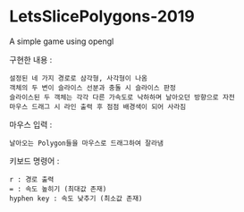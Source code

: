 # LetsSlicePolygons-2019
A simple game using opengl

구현한 내용 :

	설정된 네 가지 경로로 삼각형, 사각형이 나옴
	객체의 두 변이 슬라이스 선분과 충돌 시 슬라이스 판정
	슬라이스된 두 객체는 각각 다른 가속도로 낙하하며 날아오던 방향으로 자전
	마우스 드래그 시 라인 출력 후 점점 배경색이 되어 사라짐

마우스 입력 :

	날아오는 Polygon들을 마우스로 드래그하여 잘라냄
  
키보드 명령어 :

	r : 경로 출력
	= : 속도 높히기 (최대값 존재)
	hyphen key : 속도 낮추기 (최소값 존재)
